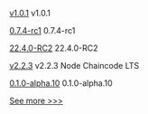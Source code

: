 
[v1.0.1](https://github.com/hyperledger/firefly-ui/releases/tag/v1.0.1) v1.0.1

[0.7.4-rc1](https://github.com/hyperledger/aries-cloudagent-python/releases/tag/0.7.4-rc1) 0.7.4-rc1

[22.4.0-RC2](https://github.com/hyperledger/besu/releases/tag/22.4.0-RC2) 22.4.0-RC2

[v2.2.3](https://github.com/hyperledger/fabric-chaincode-node/releases/tag/v2.2.3) v2.2.3 Node Chaincode LTS

[0.1.0-alpha.10](https://github.com/hyperledger/firefly-sdk-nodejs/releases/tag/0.1.0-alpha.10) 0.1.0-alpha.10


[See more >>>](https://start-here.hyperledger.org/releases)
